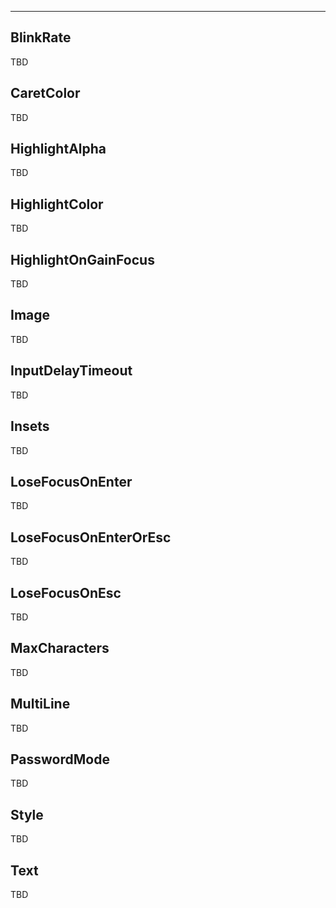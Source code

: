 ___

## BlinkRate

TBD

## CaretColor

TBD

## HighlightAlpha

TBD

## HighlightColor

TBD

## HighlightOnGainFocus

TBD

## Image

TBD

## InputDelayTimeout

TBD

## Insets

TBD

## LoseFocusOnEnter

TBD

## LoseFocusOnEnterOrEsc

TBD

## LoseFocusOnEsc

TBD

## MaxCharacters

TBD

## MultiLine

TBD

## PasswordMode

TBD

## Style

TBD

## Text

TBD